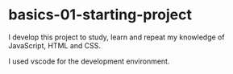 # basics-01-starting-project

I develop this project to study, learn and repeat my knowledge of JavaScript, HTML and CSS.

I used vscode for the development environment.


